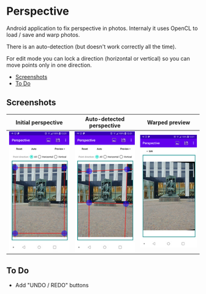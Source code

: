 # Perspective #

Android application to fix perspective in photos.
Internaly it uses OpenCL to load / save and warp photos.

There is an auto-detection (but doesn't work correctly all the time).

For edit mode you can lock a direction (horizontal or vertical) so you can move points only in one direction.

* [Screenshots](#screenshots)
* [To Do](#to-do)

## Screenshots ##

Initial perspective | Auto-detected perspective | Warped preview
--- | --- | ---
![Initial perspective](examples/screenshots/initial_perspective_small.jpg) | ![Warped perspective](examples/screenshots/auto_perspective_small.jpg) | ![Warped preview](examples/screenshots/warped_preview_small.jpg)

## To Do ##

* Add "UNDO / REDO" buttons
